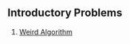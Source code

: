 ## Introductory Problems

1. [Weird Algorithm](https://github.com/bhumikatewary/Practice-Problems/blob/69465ea874d070f0cca9a42196a178b8a1d66898/CSES/Weird%20Algorithm.cpp)
